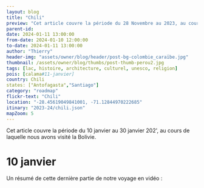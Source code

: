 ```yaml
---
layout: blog
title: "Chili"
preview: "Cet article couvre la période du 28 Novembre au 2023, au cours de laquelle nous sommes revenus au Pérou après presque 18 mois..."
parent-id:
date: 2024-01-11 13:00:00
from-date: 2024-01-10 12:00:00
to-date: 2024-01-11 13:00:00
author: "Thierry"
header-img: "assets/owner/blog/header/post-bg-colombie_caraïbe.jpg"
thumbnail: /assets/owner/blog/thumbs/post-thumb-perou2.jpg
tags: [lac, histoire, architecture, culturel, unesco, religion]
pois: [calama#11-janvier]
country: Chili
states: ["Antofagasta","Santiago"]
category: "roadmap"
flickr-text: "Chili"
location: "-28.45619049841001, -71.12844970222685"
itinary: "2023-24/chili.json"
mapZoom: 5
---
```


Cet article couvre la période du 10 janvier au 30 janvier 202', au cours de laquelle nous avons visité la Bolivie.


# 10 janvier






Un résumé de cette dernière partie de notre voyage en vidéo :

